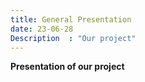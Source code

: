 ```yaml
---
title: General Presentation
date: 23-06-28
Description  : "Our project"
---
```


**Presentation of our project**

